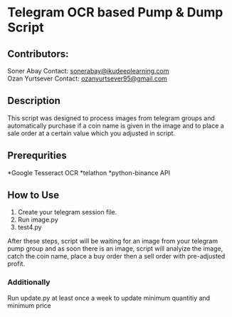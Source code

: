 # Telegram OCR based Pump & Dump Script

## Contributors:   
Soner Abay  Contact: sonerabay@ikudeeplearning.com      
Ozan Yurtsever  Contact: ozanyurtsever95@gmail.com

## Description

This script was designed to process images from telegram groups and automatically purchase if a coin name is given in the image and to place a sale order at a certain value which you adjusted in script.

## Prerequrities

*Google Tesseract OCR *telathon *python-binance API

## How to Use

1. Create your telegram session file.  
2. Run image.py
3. test4.py  

After these steps, script will be waiting for an image from your telegram pump group and as soon there is an image, script will analyize the image, catch the coin name, place a buy order then a sell order with pre-adjusted profit.

### Additionally

Run update.py at least once a week to update minimum quantitiy and minimum price

